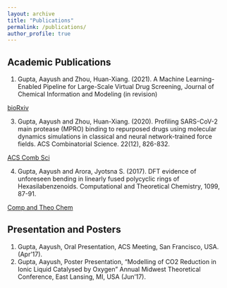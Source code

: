 ```yaml
---
layout: archive
title: "Publications"
permalink: /publications/
author_profile: true
---
```


## Academic Publications

1. Gupta, Aayush and Zhou, Huan-Xiang. (2021). A Machine Learning-Enabled Pipeline for Large-Scale Virtual Drug Screening, Journal of Chemical Information and Modeling (in revision)

[bioRxiv](https://www.biorxiv.org/content/10.1101/2021.06.20.449177v1.abstract)

3. Gupta, Aayush and Zhou, Huan-Xiang. (2020). Profiling SARS-CoV-2 main protease (MPRO) binding to repurposed drugs using molecular dynamics simulations in classical and neural network-trained force fields. ACS Combinatorial Science. 22(12), 826-832.

[ACS Comb Sci](https://pubs.acs.org/doi/abs/10.1021/acscombsci.0c00140)

4. Gupta, Aayush and Arora, Jyotsna S. (2017). DFT evidence of unforeseen bending in linearly fused polycyclic rings of Hexasilabenzenoids. Computational and Theoretical Chemistry, 1099, 87-91.

[Comp and Theo Chem](https://www.sciencedirect.com/science/article/abs/pii/S2210271X16304492)

## Presentation and Posters

1. Gupta, Aayush, Oral Presentation, ACS Meeting, San Francisco, USA. (Apr’17).
2. Gupta, Aayush, Poster Presentation, “Modelling of CO2 Reduction in Ionic Liquid Catalysed by Oxygen” Annual
Midwest Theoretical Conference, East Lansing, MI, USA (Jun’17).

